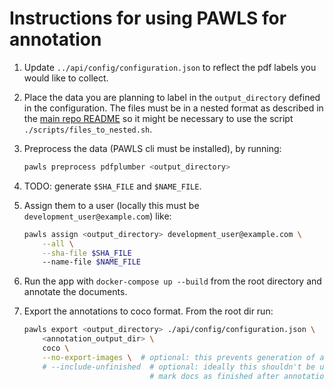 # Instructions for using PAWLS for annotation

1. Update `../api/config/configuration.json` to reflect the pdf labels you would like to collect.

2. Place the data you are planning to label in the `output_directory` defined in the configuration. The files must be in a nested format as described in the [main repo README](../README.md) so it might be necessary to use the script `./scripts/files_to_nested.sh`.

3. Preprocess the data (PAWLS cli must be installed), by running:

    ```bash
    pawls preprocess pdfplumber <output_directory>
    ```

4. TODO: generate `$SHA_FILE` and `$NAME_FILE`.

5. Assign them to a user (locally this must be `development_user@example.com`) like:

    ```bash
    pawls assign <output_directory> development_user@example.com \
        --all \
        --sha-file $SHA_FILE
        --name-file $NAME_FILE
    ```

6. Run the app with `docker-compose up --build` from the root directory and annotate the documents.

7. Export the annotations to coco format. From the root dir run:

    ```bash
    pawls export <output_directory> ./api/config/configuration.json \
        <annotation_output_dir> \
        coco \
        --no-export-images \  # optional: this prevents generation of an image for each page of the doc
        # --include-unfinished  # optional: ideally this shouldn't be used as the annotators should
                                # mark docs as finished after annotation is complete
    ```
